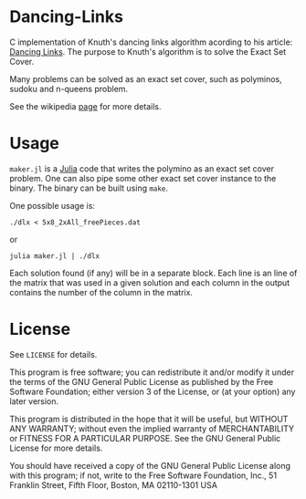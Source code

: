 # Dancing-Links
C implementation of Knuth's dancing links algorithm acording to his article: [Dancing Links](https://www.ocf.berkeley.edu/~jchu/publicportal/sudoku/0011047.pdf).
The purpose to Knuth's algorithm is to solve the Exact Set Cover.

Many problems can be solved as an exact set cover, such as polyminos, sudoku and n-queens problem.

See the wikipedia [page](https://en.wikipedia.org/wiki/Exact_cover) for more details.

# Usage

`maker.jl` is a [Julia](http://julialang.org/) code that writes the polymino as an exact set cover problem.
One can also pipe some other exact set cover instance to the binary.
The binary can be built using ```make```.

One possible usage is:
```
./dlx < 5x8_2xAll_freePieces.dat
```

or

```
julia maker.jl | ./dlx
```

Each solution found (if any) will be in a separate block. Each line is an line of the matrix
that was used in a given solution and each column in the output contains the number of the column
in the matrix.

# License

See `LICENSE` for details.

This program is free software; you can redistribute it and/or modify it under
the terms of the GNU General Public License as published by the Free Software
Foundation; either version 3 of the License, or (at your option) any later
version.

This program is distributed in the hope that it will be useful, but WITHOUT ANY
WARRANTY; without even the implied warranty of MERCHANTABILITY or FITNESS FOR A
PARTICULAR PURPOSE. See the GNU General Public License for more details.

You should have received a copy of the GNU General Public License along with
this program; if not, write to the Free Software Foundation, Inc., 51 Franklin
Street, Fifth Floor, Boston, MA 02110-1301  USA
